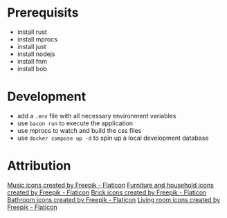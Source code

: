 # Prerequisits

- install rust
- install mprocs
- install just
- install nodejs
- install fnm
- install bob

# Development

- add a `.env` file with all necessary environment variables
- use `bacon run` to execute the application
- use mprocs to watch and build the css files
- use `docker compose up -d` to spin up a local development database

# Attribution

[Music icons created by Freepik - Flaticon](https://www.flaticon.com/free-icons/music)
[Furniture and household icons created by Freepik - Flaticon](https://www.flaticon.com/free-icons/furniture-and-household)
[Brick icons created by Freepik - Flaticon](https://www.flaticon.com/free-icons/brick)
[Bathroom icons created by Freepik - Flaticon](https://www.flaticon.com/free-icons/bathroom)
[Living room icons created by Freepik - Flaticon](https://www.flaticon.com/free-icons/living-room)

